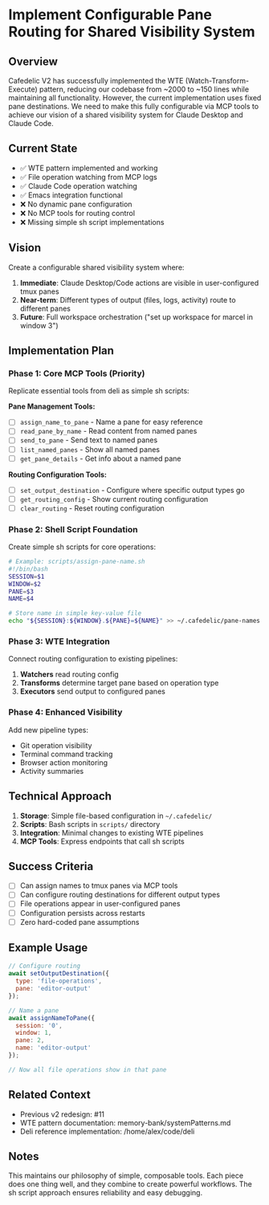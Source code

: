 # Implement Configurable Pane Routing for Shared Visibility System

## Overview

Cafedelic V2 has successfully implemented the WTE (Watch-Transform-Execute) pattern, reducing our codebase from ~2000 to ~150 lines while maintaining all functionality. However, the current implementation uses fixed pane destinations. We need to make this fully configurable via MCP tools to achieve our vision of a shared visibility system for Claude Desktop and Claude Code.

## Current State

- ✅ WTE pattern implemented and working
- ✅ File operation watching from MCP logs
- ✅ Claude Code operation watching
- ✅ Emacs integration functional
- ❌ No dynamic pane configuration
- ❌ No MCP tools for routing control
- ❌ Missing simple sh script implementations

## Vision

Create a configurable shared visibility system where:
1. **Immediate**: Claude Desktop/Code actions are visible in user-configured tmux panes
2. **Near-term**: Different types of output (files, logs, activity) route to different panes
3. **Future**: Full workspace orchestration ("set up workspace for marcel in window 3")

## Implementation Plan

### Phase 1: Core MCP Tools (Priority)
Replicate essential tools from deli as simple sh scripts:

**Pane Management Tools:**
- [ ] `assign_name_to_pane` - Name a pane for easy reference
- [ ] `read_pane_by_name` - Read content from named panes
- [ ] `send_to_pane` - Send text to named panes
- [ ] `list_named_panes` - Show all named panes
- [ ] `get_pane_details` - Get info about a named pane

**Routing Configuration Tools:**
- [ ] `set_output_destination` - Configure where specific output types go
- [ ] `get_routing_config` - Show current routing configuration
- [ ] `clear_routing` - Reset routing configuration

### Phase 2: Shell Script Foundation
Create simple sh scripts for core operations:

```bash
# Example: scripts/assign-pane-name.sh
#!/bin/bash
SESSION=$1
WINDOW=$2
PANE=$3
NAME=$4

# Store name in simple key-value file
echo "${SESSION}:${WINDOW}.${PANE}=${NAME}" >> ~/.cafedelic/pane-names
```

### Phase 3: WTE Integration
Connect routing configuration to existing pipelines:

1. **Watchers** read routing config
2. **Transforms** determine target pane based on operation type
3. **Executors** send output to configured panes

### Phase 4: Enhanced Visibility
Add new pipeline types:
- Git operation visibility
- Terminal command tracking
- Browser action monitoring
- Activity summaries

## Technical Approach

1. **Storage**: Simple file-based configuration in `~/.cafedelic/`
2. **Scripts**: Bash scripts in `scripts/` directory
3. **Integration**: Minimal changes to existing WTE pipelines
4. **MCP Tools**: Express endpoints that call sh scripts

## Success Criteria

- [ ] Can assign names to tmux panes via MCP tools
- [ ] Can configure routing destinations for different output types
- [ ] File operations appear in user-configured panes
- [ ] Configuration persists across restarts
- [ ] Zero hard-coded pane assumptions

## Example Usage

```javascript
// Configure routing
await setOutputDestination({
  type: 'file-operations',
  pane: 'editor-output'
});

// Name a pane
await assignNameToPane({
  session: '0',
  window: 1,
  pane: 2,
  name: 'editor-output'
});

// Now all file operations show in that pane
```

## Related Context

- Previous v2 redesign: #11
- WTE pattern documentation: memory-bank/systemPatterns.md
- Deli reference implementation: /home/alex/code/deli

## Notes

This maintains our philosophy of simple, composable tools. Each piece does one thing well, and they combine to create powerful workflows. The sh script approach ensures reliability and easy debugging.
